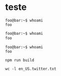 # teste 

```console
foo@bar:~$ whoami
foo
```

```bash
foo@bar:~$ whoami
foo
```

```shell
foo@bar:~$ whoami
foo
```

```properties
npm run build
```  

```{r, engine='bash', count_lines}
wc -l en_US.twitter.txt
```